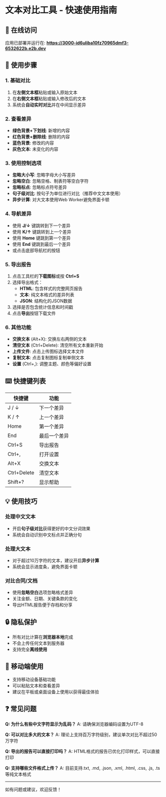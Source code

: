 # 文本对比工具 - 快速使用指南

## 🚀 在线访问

应用已部署并运行在: **https://3000-id6uliba10fz70965dmf3-6532622b.e2b.dev**

## 📖 使用步骤

### 1. 基础对比
1. 在**左侧文本框**粘贴或输入原始文本
2. 在**右侧文本框**粘贴或输入修改后的文本
3. 系统会**自动实时对比**并在中间显示差异

### 2. 查看差异
- **绿色背景+下划线**: 新增的内容
- **红色背景+删除线**: 删除的内容
- **蓝色背景**: 修改的内容
- **灰色文本**: 未变化的内容

### 3. 使用控制选项
- **忽略大小写**: 忽略字母大小写差异
- **忽略空白**: 忽略空格、制表符等空白字符
- **忽略标点**: 忽略标点符号差异
- **句子级对比**: 按句子为单位进行对比（推荐中文文本使用）
- **异步计算**: 对大文本使用Web Worker避免界面卡顿

### 4. 导航差异
- 使用 **J/↓** 键跳转到下一个差异
- 使用 **K/↑** 键跳转到上一个差异
- 使用 **Home** 键跳到第一个差异
- 使用 **End** 键跳到最后一个差异
- 或点击底部导航栏的按钮

### 5. 导出报告
1. 点击工具栏的**下载图标**或按 **Ctrl+S**
2. 选择导出格式：
   - **HTML**: 包含样式的完整网页报告
   - **文本**: 纯文本格式的差异列表
   - **JSON**: 结构化的JSON数据
3. 选择是否包含统计信息和时间戳
4. 点击**导出**按钮下载文件

### 6. 其他功能
- **交换文本** (Alt+X): 交换左右两侧的文本
- **清空文本** (Ctrl+Delete): 清空所有文本重新开始
- **上传文件**: 点击上传图标选择文本文件
- **复制文本**: 点击复制图标复制单侧文本
- **设置** (Ctrl+,): 调整主题、颜色等偏好设置

## ⌨️ 快捷键列表

| 快捷键 | 功能 |
|-------|------|
| J / ↓ | 下一个差异 |
| K / ↑ | 上一个差异 |
| Home | 第一个差异 |
| End | 最后一个差异 |
| Ctrl+S | 导出报告 |
| Ctrl+, | 打开设置 |
| Alt+X | 交换文本 |
| Ctrl+Delete | 清空文本 |
| Shift+? | 显示帮助 |

## 💡 使用技巧

### 处理中文文本
- 开启**句子级对比**获得更好的中文分词效果
- 系统会自动识别中文标点并正确分句

### 处理大文本
- 对于超过10万字符的文本，建议开启**异步计算**
- 系统会显示进度条，避免界面卡顿

### 对比合同/文档
- 使用**忽略空白**选项忽略格式差异
- 关注金额、日期、关键条款的变化
- 导出HTML报告便于存档和分享

## 🔒 隐私保护
- 所有对比计算在**浏览器本地**完成
- 不会上传任何文本到服务器
- 支持完全**离线使用**

## 📱 移动端使用
- 支持移动设备基础功能
- 可以粘贴文本和查看差异
- 建议在平板或桌面设备上使用以获得最佳体验

## ❓ 常见问题

**Q: 为什么有些中文字符显示为乱码？**
A: 请确保浏览器编码设置为UTF-8

**Q: 可以对比多大的文本？**
A: 理论上支持百万字符级别，建议单次对比不超过50万字符

**Q: 导出的报告可以直接打印吗？**
A: HTML格式的报告已优化打印样式，可以直接打印

**Q: 支持哪些文件格式上传？**
A: 目前支持.txt, .md, .json, .xml, .html, .css, .js, .ts等纯文本格式

---
如有问题或建议，欢迎反馈！